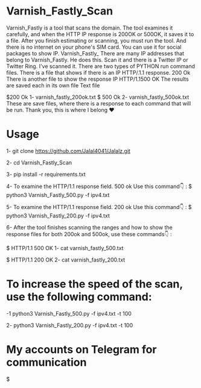 # Varnish_Fastly_Scan
Varnish_Fastly is a tool that scans the domain. The tool examines it carefully, and when the HTTP IP response is 200OK or 500OK, it saves it to a file. After you finish estimating or scanning, you must run the tool. And there is no internet on your phone's SIM card. You can use it for social packages to show IP. Varnish_Fastly_ There are many IP addresses that belong to Varnish_Fastly. He does this. Scan it and there is a Twitter IP or Twitter Ring. I've scanned it. There are two types of PYTHON run command files. There is a file that shows if there is an IP HTTP/.1.1 response. 200 Ok There is another file to show the response IP HTTP/1.1500 OK The results are saved each in its own file Text file 

$200 Ok 1- varnish_fastly_200ok.txt 
$ 500 Ok 2- varnish_fastly_500ok.txt 
These are save files, where there is a response to each command that will be run. Thank you, this is where I belong ♥

# Usage

1- git clone https://github.com/Jalal4041/Jalalz.git

2- cd Varnish_Fastly_Scan

3- pip install -r requirements.txt

4- To examine the HTTP/1.1 response field. 500 ok Use this command👇 :
$ python3 Varnish_Fastly_500.py -f ipv4.txt

5- To examine the HTTP/1.1 response field. 200 ok Use this command👇 :
$ python3 Varnish_Fastly_200.py -f ipv4.txt

6- After the tool finishes scanning the ranges and how to show the response files for both 200ok and 500ok, use these commands👇 :

$ HTTP/1.1 500 OK
1- cat varnish_fastly_500.txt

$ HTTP/1.1 200 OK
2- cat varnish_fastly_200.txt

# To increase the speed of the scan, use the following command:

-1 python3 Varnish_Fastly_500.py -f ipv4.txt -t 100


2- python3 Varnish_Fastly_200.py -f ipv4.txt -t 100

# My accounts on Telegram for communication
$



